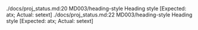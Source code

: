 ./docs/proj_status.md:20 MD003/heading-style Heading style [Expected: atx; Actual: setext]
./docs/proj_status.md:22 MD003/heading-style Heading style [Expected: atx; Actual: setext]
